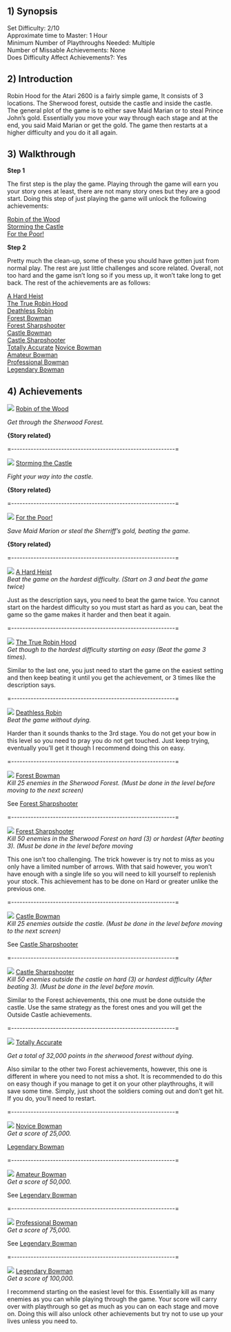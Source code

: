 ## 1) Synopsis

Set Difficulty: 2/10  
Approximate time to Master: 1 Hour  
Minimum Number of Playthroughs Needed: Multiple  
Number of Missable Achievements: None  
Does Difficulty Affect Achievements?: Yes

## 2) Introduction

Robin Hood for the Atari 2600 is a fairly simple game, It consists of 3 locations. The Sherwood forest, outside the castle and inside the castle. The general plot of the game is to either save Maid Marian or to steal Prince John’s gold. Essentially you move your way through each stage and at the end, you said Maid Marian or get the gold. The game then restarts at a higher difficulty and you do it all again. 

## 3) Walkthrough

**Step 1**

The first step is the play the game. Playing through the game will earn you your story ones at least, there are not many story ones but they are a good start. Doing this step of just playing the game will unlock the following achievements:  

[Robin of the Wood](https://retroachievements.org/achievement/103391)  
[Storming the Castle](https://retroachievements.org/achievement/103390)  
[For the Poor!](https://retroachievements.org/achievement/103389)  

**Step 2**

Pretty much the clean-up, some of these you should have gotten just from normal play. The rest are just little challenges and score related. Overall, not too hard and the game isn’t long so if you mess up, it won’t take long to get back. The rest of the achievements are as follows:

[A Hard Heist](https://retroachievements.org/achievement/103392)  
[The True Robin Hood](https://retroachievements.org/achievement/103393)  
[Deathless Robin](https://retroachievements.org/achievement/103394)  
[Forest Bowman](https://retroachievements.org/achievement/103395)  
[Forest Sharpshooter](https://retroachievements.org/achievement/103396)  
[Castle Bowman](https://retroachievements.org/achievement/103397)  
[Castle Sharpshooter](https://retroachievements.org/achievement/103398)  
[Totally Accurate](https://retroachievements.org/achievement/103399)
[Novice Bowman](https://retroachievements.org/achievement/103400)  
[Amateur Bowman](https://retroachievements.org/achievement/103401)  
[Professional Bowman](https://retroachievements.org/achievement/103402)  
[Legendary Bowman](https://retroachievements.org/achievement/103403)  

## 4) Achievements

![](https://s3-eu-west-1.amazonaws.com/i.retroachievements.org/Badge/112871.png) [Robin of the Wood](https://retroachievements.org/achievement/103391)  

_Get through the Sherwood Forest._

**{Story related}**

=-----------------------------------------------------------=

![]( https://s3-eu-west-1.amazonaws.com/i.retroachievements.org/Badge/112870.png) [Storming the Castle](https://retroachievements.org/achievement/103390)  

_Fight your way into the castle._

**{Story related}**

=-----------------------------------------------------------=

![]( https://s3-eu-west-1.amazonaws.com/i.retroachievements.org/Badge/112872.png) [For the Poor!](https://retroachievements.org/achievement/103389)  

_Save Maid Marion or steal the Sherriff’s gold, beating the game._

**{Story related}**

=-----------------------------------------------------------=

![]( https://s3-eu-west-1.amazonaws.com/i.retroachievements.org/Badge/112873.png) [A Hard Heist](https://retroachievements.org/achievement/103392)  
_Beat the game on the hardest difficulty. (Start on 3 and beat the game twice)_

Just as the description says, you need to beat the game twice. You cannot start on the hardest difficulty so you must start as hard as you can, beat the game so the game makes it harder and then beat it again.

=-----------------------------------------------------------=

![]( https://s3-eu-west-1.amazonaws.com/i.retroachievements.org/Badge/112873.png) [The True Robin Hood](https://retroachievements.org/achievement/103393)  
_Get though to the hardest difficulty starting on easy (Beat the game 3 times)._

Similar to the last one, you just need to start the game on the easiest setting and then keep beating it until you get the achievement, or 3 times like the description says.

=-----------------------------------------------------------=

![]( https://s3-eu-west-1.amazonaws.com/i.retroachievements.org/Badge/112874.png) [Deathless Robin](https://retroachievements.org/achievement/103394)  
_Beat the game without dying._

Harder than it sounds thanks to the 3rd stage. You do not get your bow in this level so you need to pray you do not get touched. Just keep trying, eventually you’ll get it though I recommend doing this on easy.

=-----------------------------------------------------------=

![]( https://s3-eu-west-1.amazonaws.com/i.retroachievements.org/Badge/112875.png) [Forest Bowman](https://retroachievements.org/achievement/103395)  
_Kill 25 enemies in the Sherwood Forest. (Must be done in the level before moving to the next screen)_

See [Forest Sharpshooter](https://retroachievements.org/achievement/103396)  

=-----------------------------------------------------------=

![]( https://s3-eu-west-1.amazonaws.com/i.retroachievements.org/Badge/112876.png) [Forest Sharpshooter](https://retroachievements.org/achievement/103396)  
_Kill 50 enemies in the Sherwood Forest on hard (3) or hardest (After beating 3). (Must be done in the level before moving_

This one isn’t too challenging. The trick however is try not to miss as you only have a limited number of arrows. With that said however, you won’t have enough with a single life so you will need to kill yourself to replenish your stock. This achievement has to be done on Hard or greater unlike the previous one.

=-----------------------------------------------------------=

![]( https://s3-eu-west-1.amazonaws.com/i.retroachievements.org/Badge/112877.png) [Castle Bowman](https://retroachievements.org/achievement/103397)  
_Kill 25 enemies outside the castle. (Must be done in the level before moving to the next screen)_

See [Castle Sharpshooter](https://retroachievements.org/achievement/103398)  

=-----------------------------------------------------------=

![]( https://s3-eu-west-1.amazonaws.com/i.retroachievements.org/Badge/112878.png) [Castle Sharpshooter](https://retroachievements.org/achievement/103398)  
_Kill 50 enemies outside the castle on hard (3) or hardest difficulty (After beating 3). (Must be done in the level before movin._

Similar to the Forest achievements, this one must be done outside the castle. Use the same strategy as the forest ones and you will get the Outside Castle achievements.

=-----------------------------------------------------------=

![]( https://s3-eu-west-1.amazonaws.com/i.retroachievements.org/Badge/112879.png) [Totally Accurate](https://retroachievements.org/achievement/103399)

_Get a total of 32,000 points in the sherwood forest without dying._

Also similar to the other two Forest achievements, however, this one is different in where you need to not miss a shot. It is recommended to do this on easy though if you manage to get it on your other playthroughs, it will save some time. Simply, just shoot the soldiers coming out and don’t get hit. If you do, you’ll need to restart.

=-----------------------------------------------------------=

![]( https://s3-eu-west-1.amazonaws.com/i.retroachievements.org/Badge/112880.png) [Novice Bowman](https://retroachievements.org/achievement/103400)  
_Get a score of 25,000._

[Legendary Bowman](https://retroachievements.org/achievement/103403)  

=-----------------------------------------------------------=

![]( https://s3-eu-west-1.amazonaws.com/i.retroachievements.org/Badge/112881.png) [Amateur Bowman](https://retroachievements.org/achievement/103401)  
_Get a score of 50,000._

See [Legendary Bowman](https://retroachievements.org/achievement/103403)  

=-----------------------------------------------------------=

![]( https://s3-eu-west-1.amazonaws.com/i.retroachievements.org/Badge/112882.png) [Professional Bowman](https://retroachievements.org/achievement/103402)  
_Get a score of 75,000._

See [Legendary Bowman](https://retroachievements.org/achievement/103403)  

=-----------------------------------------------------------=

![]( https://s3-eu-west-1.amazonaws.com/i.retroachievements.org/Badge/112883.png) [Legendary Bowman](https://retroachievements.org/achievement/103403)  
_Get a score of 100,000._  

I recommend starting on the easiest level for this. Essentially kill as many enemies as you can while playing through the game. Your score will carry over with playthrough so get as much as you can on each stage and move on. Doing this will also unlock other achievements but try not to use up your lives unless you need to. 

